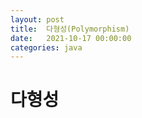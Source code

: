 ```yaml
---
layout: post
title:  다형성(Polymorphism) 
date:   2021-10-17 00:00:00
categories: java
---
```


# 다형성
